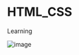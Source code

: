 # HTML_CSS
Learning

![image](https://user-images.githubusercontent.com/107931170/210029706-8dcad39a-07d0-440b-843f-ae61d1124d14.png)
